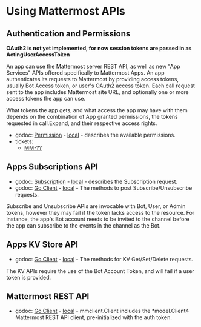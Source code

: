 # Using Mattermost APIs

## Authentication and Permissions

**OAuth2 is not yet implemented, for now session tokens are passed in as ActingUserAccessToken**

An app can use the Mattermost server REST API, as well as new "App Services" APIs offered specifically to Mattermost Apps. An app authenticates its requests to Mattermost by providing access tokens, usually Bot Access token, or user's OAuth2 access token. Each call request sent to the app includes Mattermost site URL, and optionally one or more access tokens the app can use.

What tokens the app gets, and what access the app may have with them depends on the combination of App granted permissions, the tokens requested in call.Expand, and their respective access rights.

- godoc: [Permission](https://pkg.go.dev/github.com/mattermost/mattermost-plugin-apps/apps#Permission) -
  [local](http://localhost:6060/pkg/github.com/mattermost/mattermost-plugin-apps/apps#Permission) -
  describes the available permissions.
- tickets:
  - [MM-??]()

## Apps Subscriptions API
- godoc: [Subscription](https://pkg.go.dev/github.com/mattermost/mattermost-plugin-apps/apps#Subscription) -
  [local](http://localhost:6060/pkg/github.com/mattermost/mattermost-plugin-apps/apps#Subscription) -
  describes the Subscription request.
- godoc: [Go Client](https://pkg.go.dev/github.com/mattermost/mattermost-plugin-apps/apps/mmclient/#Client.Subscribe) - [local](http://localhost:6060/pkg/github.com/mattermost/mattermost-plugin-apps/apps/mmclient/#Client.Subscribe) - The methods to post Subscribe/Unsubscribe requests.

Subscribe and Unsubscribe APIs are invocable with Bot, User, or Admin tokens, however they may fail if the token lacks access to the resource. For instance, the app's Bot account needs to be invited to the channel before the app can subscribe to the events in the channel as the Bot. 
## Apps KV Store API
- godoc: [Go Client](https://pkg.go.dev/github.com/mattermost/mattermost-plugin-apps/apps/mmclient/#Client.KVDelete) - [local](http://localhost:6060/pkg/github.com/mattermost/mattermost-plugin-apps/apps/mmclient/#Client.KVDelete) - The methods for KV Get/Set/Delete requests.

The KV APIs require the use of the Bot Account Token, and will fail if a user token is provided.

## Mattermost REST API
- godoc: [Go Client](https://pkg.go.dev/github.com/mattermost/mattermost-plugin-apps/apps/mmclient/#Client) - [local](http://localhost:6060/pkg/github.com/mattermost/mattermost-plugin-apps/apps/mmclient/#Client) - mmclient.Client includes the *model.Client4 Mattermost REST API client, pre-initialized with the auth token.
